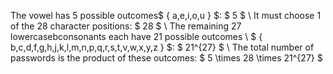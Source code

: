 The vowel has 5 possible outcomes$ \{ a,e,i,o,u \} $: $ 5 $ \\
It must choose 1 of the 28 character positions: $ 28 $ \\
The remaining 27 lowercasebconsonants each have 21 possible outcomes \\
$ \{ b,c,d,f,g,h,j,k,l,m,n,p,q,r,s,t,v,w,x,y,z \} $: $ 21^{27} $ \\
The total number of passwords is the product of these outcomes: $ 5 \times 28 \times 21^{27} $
